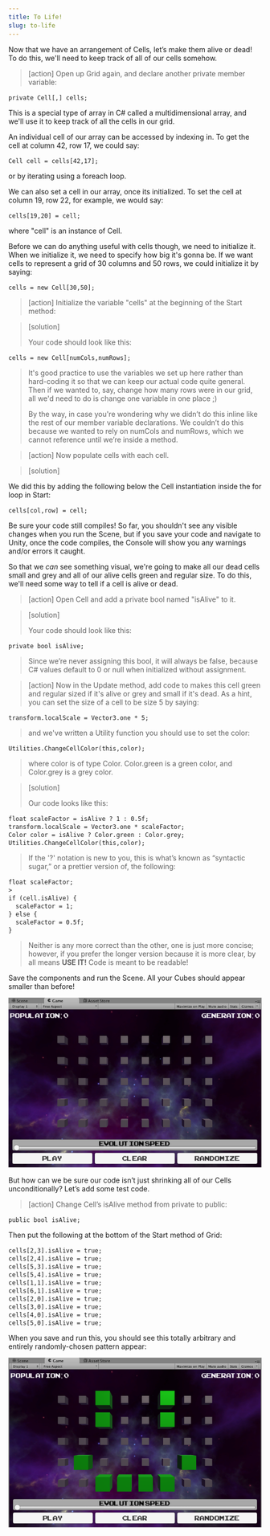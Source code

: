 ```yaml
---
title: To Life!
slug: to-life
---
```


Now that we have an arrangement of Cells, let’s make them alive or dead!  To do this, we'll need to keep track of all of our cells somehow.

>[action]
>Open up Grid again, and declare another private member variable:
>
```
private Cell[,] cells;
```

This is a special type of array in C\# called a multidimensional array, and we'll use it to keep track of all the cells in our grid.

An individual cell of our array can be accessed by indexing in. To get the cell at column 42, row 17, we could say:

```
Cell cell = cells[42,17];
```

or by iterating using a foreach loop.

We can also set a cell in our array, once its initialized. To set the cell at column 19, row 22, for example, we would say:

```
cells[19,20] = cell;
```

where "cell" is an instance of Cell.

Before we can do anything useful with cells though, we need to initialize it.  When we initialize it, we need to specify how big it's gonna be.  If we want cells to represent a grid of 30 columns and 50 rows, we could initialize it by saying:

```
cells = new Cell[30,50];
```

>[action]
>Initialize the variable "cells" at the beginning of the Start method:

<!-- -->

>[solution]
>
>Your code should look like this:
>
```
cells = new Cell[numCols,numRows];
```
>
>It's good practice to use the variables we set up here rather than hard-coding it so that we can keep our actual code quite general. Then if we wanted to, say, change how many rows were in our grid, all we'd need to do is change one variable in one place ;)
>
>By the way, in case you're wondering why we didn’t do this inline like the rest of our member variable declarations. We couldn’t do this because we wanted to rely on numCols and numRows, which we cannot reference until we’re inside a method.

<!-- -->

>[action]
>Now populate cells with each cell.

<!-- -->

>[solution]
>
We did this by adding the following below the Cell instantiation inside the for loop in Start:
>
```
cells[col,row] = cell;
```

Be sure your code still compiles! So far, you shouldn't see any visible changes when you run the Scene, but if you save your code and navigate to Unity, once the code compiles, the Console will show you any warnings and/or errors it caught.

So that we *can* see something visual, we're going to make all our dead cells small and grey and all of our alive cells green and regular size.  To do this, we'll need some way to tell if a cell is alive or dead.

>[action]
>Open Cell and add a private bool named "isAlive" to it.

<!-- -->

>[solution]
>
>Your code should look like this:
>
```
private bool isAlive;
```
>Since we’re never assigning this bool, it will always be false, because
C\# values default to 0 or null when initialized without assignment.

<!-- -->

>[action]
>Now in the Update method, add code to makes this cell green and regular sized if it's alive or grey and small if it's dead.  As a hint, you can set the size of a cell to be size 5 by saying:
>
```
transform.localScale = Vector3.one * 5;
```
> and we've written a Utility function you should use to set the color:
>
```
Utilities.ChangeCellColor(this,color);
```
>where color is of type Color. Color.green is a green color, and Color.grey is a grey color.

<!-- -->

<!-- n.b. the Utilities.ChangeCellColor function is written in a rather hacky way that may cause performance issues; not a huge issue, but it should be changed -->

>[solution]
>
>Our code looks like this:
>
```
float scaleFactor = isAlive ? 1 : 0.5f;
transform.localScale = Vector3.one * scaleFactor;
Color color = isAlive ? Color.green : Color.grey;
Utilities.ChangeCellColor(this,color);
```
>
>If the '?' notation is new to you, this is what’s known as “syntactic sugar,” or a prettier version of, the
following:
>
```
float scaleFactor;
>
if (cell.isAlive) {
  scaleFactor = 1;
} else {
  scaleFactor = 0.5f;
}
```
>
>Neither is any more correct than the other, one is just more concise; however, if you prefer the longer version because it is more clear, by all means **USE IT!** Code is meant to be readable!

Save the components and run the Scene. All your Cubes should appear smaller than before!

![The Cubes are smaller than before](../media/image56.png)

But how can we be sure our code isn’t just shrinking all of our Cells unconditionally? Let’s add some test code.

>[action]
>Change Cell’s isAlive method from private to public:
>
```
public bool isAlive;
```
>
Then put the following at the bottom of the Start method of Grid:
>
```
cells[2,3].isAlive = true;
cells[2,4].isAlive = true;
cells[5,3].isAlive = true;
cells[5,4].isAlive = true;
cells[1,1].isAlive = true;
cells[6,1].isAlive = true;
cells[2,0].isAlive = true;
cells[3,0].isAlive = true;
cells[4,0].isAlive = true;
cells[5,0].isAlive = true;
```

When you save and run this, you should see this totally arbitrary and entirely randomly-chosen pattern appear:

![Smiley McSmileFace](../media/image53.png)
